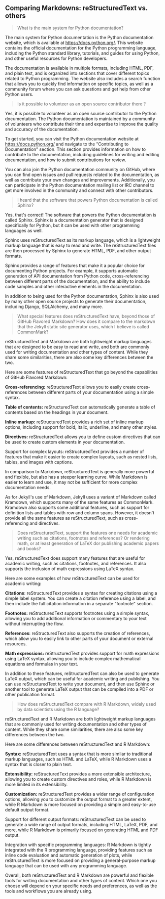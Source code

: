 
## Comparing Markdowns: reStructuredText vs. others 

> What is the main system for Python documentation? 

The main system for Python documentation is the Python documentation website, which is available at https://docs.python.org/. This website contains the official documentation for the Python programming language, including the Python standard library, tutorials, and guides for using Python, and other useful resources for Python developers.

The documentation is available in multiple formats, including HTML, PDF, and plain text, and is organized into sections that cover different topics related to Python programming. The website also includes a search function that allows you to quickly find information on specific topics, as well as a community forum where you can ask questions and get help from other Python users.

> Is it possible to volunteer as an open source contributor there ? 

Yes, it is possible to volunteer as an open source contributor to the Python documentation. The Python documentation is maintained by a community of volunteers who contribute their time and expertise to improve the quality and accuracy of the documentation.

To get started, you can visit the Python documentation website at https://docs.python.org/ and navigate to the "Contributing to Documentation" section. This section provides information on how to contribute to the documentation, including guidelines for writing and editing documentation, and how to submit contributions for review.

You can also join the Python documentation community on GitHub, where you can find open issues and pull requests related to the documentation, as well as contribute your own changes and improvements. Additionally, you can participate in the Python documentation mailing list or IRC channel to get more involved in the community and connect with other contributors.

> I heard that the software that powers Python documentation is called Sphinx? 

Yes, that's correct! The software that powers the Python documentation is called Sphinx. Sphinx is a documentation generator that is designed specifically for Python, but it can be used with other programming languages as well.

Sphinx uses reStructuredText as its markup language, which is a lightweight markup language that is easy to read and write. The reStructuredText files are then processed by Sphinx to generate HTML, PDF, and other output formats.

Sphinx provides a range of features that make it a popular choice for documenting Python projects. For example, it supports automatic generation of API documentation from Python code, cross-referencing between different parts of the documentation, and the ability to include code samples and other interactive elements in the documentation.

In addition to being used for the Python documentation, Sphinx is also used by many other open source projects to generate their documentation, including Django, SQLAlchemy, and many more.

> What special features does  reStructuredText have, beyond those of GitHub Flavored Markdown? How does it compare to the markdown that the Jekyll static site generator uses, which I believe is called CommonMark?  

reStructuredText and Markdown are both lightweight markup languages that are designed to be easy to read and write, and both are commonly used for writing documentation and other types of content. While they share some similarities, there are also some key differences between the two.

Here are some features of reStructuredText that go beyond the capabilities of GitHub Flavored Markdown:

**Cross-referencing:** reStructuredText allows you to easily create cross-references between different parts of your documentation using a simple syntax.

**Table of contents:** reStructuredText can automatically generate a table of contents based on the headings in your document.

**Inline markup:** reStructuredText provides a rich set of inline markup options, including support for bold, italic, underline, and many other styles.

**Directives:** reStructuredText allows you to define custom directives that can be used to create custom elements in your documentation.

Support for complex layouts: reStructuredText provides a number of features that make it easier to create complex layouts, such as nested lists, tables, and images with captions.

In comparison to Markdown, reStructuredText is generally more powerful and flexible, but also has a steeper learning curve. While Markdown is easier to learn and use, it may not be sufficient for more complex documentation needs.

As for Jekyll's use of Markdown, Jekyll uses a variant of Markdown called Kramdown, which supports many of the same features as CommonMark. Kramdown also supports some additional features, such as support for definition lists and tables with row and column spans. However, it doesn't provide all the same features as reStructuredText, such as cross-referencing and directives.

> Does reStructuredText, support the features one needs for academic writing such as citations, footnotes and references? Or rendering math, or at least generation of LaTeX dor publishing academic papers and books? 

Yes, reStructuredText does support many features that are useful for academic writing, such as citations, footnotes, and references. It also supports the inclusion of math expressions using LaTeX syntax.

Here are some examples of how reStructuredText can be used for academic writing:

**Citations:** reStructuredText provides a syntax for creating citations using a simple label system. You can create a citation reference using a label, and then include the full citation information in a separate "footnote" section.

**Footnotes:** reStructuredText supports footnotes using a simple syntax, allowing you to add additional information or commentary to your text without interrupting the flow.

**References:** reStructuredText also supports the creation of references, which allow you to easily link to other parts of your document or external resources.

**Math expressions:** reStructuredText provides support for math expressions using LaTeX syntax, allowing you to include complex mathematical equations and formulas in your text.

In addition to these features, reStructuredText can also be used to generate LaTeX output, which can be useful for academic writing and publishing. You can use reStructuredText to write your document, and then use Sphinx or another tool to generate LaTeX output that can be compiled into a PDF or other publication format.

> How does reStructuredText compare with R Markdown, widely used by data scientists using the R language? 

reStructuredText and R Markdown are both lightweight markup languages that are commonly used for writing documentation and other types of content. While they share some similarities, there are also some key differences between the two.

Here are some differences between reStructuredText and R Markdown:

**Syntax:** reStructuredText uses a syntax that is more similar to traditional markup languages, such as HTML and LaTeX, while R Markdown uses a syntax that is closer to plain text.

**Extensibility:** reStructuredText provides a more extensible architecture, allowing you to create custom directives and roles, while R Markdown is more limited in its extensibility.

**Customization:** reStructuredText provides a wider range of configuration options, allowing you to customize the output format to a greater extent, while R Markdown is more focused on providing a simple and easy-to-use default output format.

Support for different output formats: reStructuredText can be used to generate a wide range of output formats, including HTML, LaTeX, PDF, and more, while R Markdown is primarily focused on generating HTML and PDF output.

Integration with specific programming languages: R Markdown is tightly integrated with the R programming language, providing features such as inline code evaluation and automatic generation of plots, while reStructuredText is more focused on providing a general-purpose markup language that can be used with any programming language.

Overall, both reStructuredText and R Markdown are powerful and flexible tools for writing documentation and other types of content. Which one you choose will depend on your specific needs and preferences, as well as the tools and workflows you are already using.

